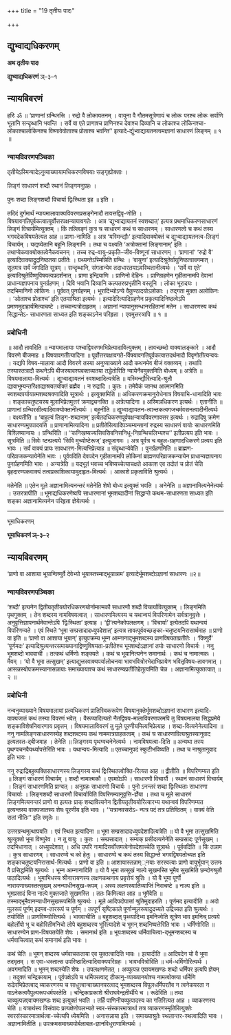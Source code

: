 +++
title = "19 तृतीयः पादः"

+++


## द्युभ्वाद्यधिकरणम्

**अथ तृतीयः पादः**

**द्युभ्वाद्यधिकरणं** ञ्–३–१

## **न्यायविवरणं**

हरिः ॐ ॥ ‘प्राणानां ग्रन्थिरसि । रुद्रो वै लोकायतनम् । वायुना वै गौतमसूत्रेणायं च लोकः परश्च लोकः सर्वाणि भूतानि सन्दृब्धानि भवन्ति । सर्वे वा एते प्राणाश्च प्राणिनश्च देवाश्च दिव्यानि च लोकाश्च लोकिनश्चा-लोकाश्चालोकिनश्च विष्णावेवोताश्च प्रोताश्च भवन्ति’’ इत्यादे-र्द्युभ्वाद्यायतनत्वमज्ञानां साधारणं लिङ्गम् ॥ १ ॥

### **न्यायविवरणपञ्चिका**

तृतीयेऽस्मिन्पादेऽनुव्याख्यायामधिकरणविषयाः सङ्गृह्योक्ताः ।

लिङ्गं साधारणं शब्दौ स्थानं लिङ्गमनुग्रहः ।

पुनः शब्दा लिङ्गशब्दौ विचार्या द्विःस्थिता इह ॥ इति ।

तदिदं दुर्गमार्थं न्यायमालावाक्यविवरणप्रसङ्गेनादौ तावत्तद्विवृ-णोति । विषयावगतिपूर्वकत्वात्पूर्वोत्तरपक्षन्यायावगतेः । अत्र ‘द्युभ्वाद्यायतनं स्वशब्दात्’ इत्यत्र प्रथमाधिकरणसाधारणं लिङ्गं विचार्यमित्युक्तम् । किं तल्लिङ्गं कुत्र च साधारणं कथं च साधारणम् । साधारणत्वे च कथं तस्य भगवदेकविषयतेत्यत आह ॥ प्राणा-नामिति ॥ अत्र ‘यस्मिन्द्यौः’ इत्यादिवाक्योक्तं च द्युभ्वाद्यायतनत्व-लिङ्गं विचार्यम् । यद्यप्येतानि बहूनि लिङ्गानि । तथा च वक्ष्यति ‘अत्रोक्तानां लिङ्गानाम्’ इति । तथाप्येकवाक्योक्तत्वेनैकवचनम् । तच्च रुद्र–वायु–प्रकृति–जीव–विष्णूनां साधारणम् । ‘प्राणानां’ ‘रुद्रो वै’ इत्यादिवाक्याद्रुद्रनिष्ठतया प्रतीतेः । ग्रथ्यन्तेऽस्मिन्निति ग्रन्थिः । ‘वायुना’ इत्यादिश्रुतेर्वायुनिष्ठत्वावगमात् । सूतमत्र सर्वं जगदिति सूत्रम् । सन्दृब्धानि, संगतान्येव तदाधारतयाऽवस्थितानीत्यर्थः । ‘सर्वे वा एते’ इत्यादिश्रुतेर्विष्णुविषयत्वप्रदर्शनात् । प्राणा इन्द्रियाणि । प्राणिनो देहिनः । प्राणिग्रहणेन गृहीतानामपि देवानां प्राधान्यज्ञापनाय पुनर्ग्रहणम् । दिवि भवानि दिव्यानि कल्पतरुप्रभृतीनि वस्तूनि । लोका भूरादयः । तदभिमानिनो लोकिनः । पूर्ववत् पुनर्ग्रहणम् । भूरादिभ्योऽन्ये वैकुण्ठादयोऽलोकाः । तद्गता मुक्ता अलोकिनः । ‘ओताश्च प्रोताश्च’ इति एतमाश्रिता इत्यर्थः । इत्यादेरित्यादिग्रहणेन प्रकृत्यादिनिष्ठत्वेऽपि प्रमाणमुदाहार्यमित्याचष्टे । तच्चान्यत्रोदाहृतम् । अज्ञानां न्यायानुसन्धानरहितानां मतेन । साधारणस्य कथं सिद्धान्तेऽ- साधारणता साध्यत इति शङ्काऽनेन परिहृता । एवमुत्तरत्रापि ॥ १ ॥

### **प्रबोधिनी**

॥ आदौ तावदिति ॥ न्यायमालायाः पश्चाद्विवरणमभिप्रेत्यादावित्युक्तम् । तावच्छब्दो वाक्यालङ्कारे । आदौ विवरणे बीजमाह ॥ विषयावगतीत्यादिना ॥ पूर्वोत्तरपक्षावगते-र्विषयावगतिपूर्वकत्वात्तदर्थमादौ विवृणोतीत्यन्वयः । यद्यपि विषय-मालाया आदौ विवरणे तस्या अनुव्याख्याने आदौ कथनमेव बीजं वक्तव्यम् । तथापि तस्यास्तत्रादौ कथनेऽपि बीजस्यावश्यवक्तव्यतया तद्धेतोरिति न्यायेनैवमुक्तमिति बोध्यम् ॥ अत्रेति ॥ विषयमालाया-मित्यर्थः । द्युभ्वाद्यायतनं स्वशब्दादित्यत्रेति ॥ यस्मिन्द्यौरित्यादि-श्रुतौ द्यावाभूम्यन्तरिक्षाद्याश्रयतयोक्तं ब्रह्मैव । न रुद्रादि । कुतः । तमेवैकं जानथ आत्मानमिति स्वशब्दपर्यायात्मशब्दश्रवणादिति सूत्रार्थः । इत्युक्तमिति ॥ अधिकरणक्रमानुरोधेनात्र विषयाभि-धानादिति भावः । शङ्काचतुष्टयस्य मूलाभिप्रेतमुत्तरं क्रमाद्व्यनक्ति ॥ अत्रेत्यादिना ॥ अस्मिन्नधिकरण इत्यर्थः । एतानीति ॥ प्राणानां ग्रन्थिरसीत्यादिवाक्योक्तानीत्यर्थः । बहूनीति ॥ द्युभ्वाद्यायतन-त्वान्तकत्वगजचर्मवसनत्वादीनीत्यर्थः । वक्ष्यतीति ॥ ‘बाहुल्यं लिङ्ग-शब्दानाम्’ इत्येतदधिकरणपूर्वपक्षन्यायविवरणावसर इत्यर्थः । रुद्रादिषु क्रमेण साधारण्यमुपपादयति ॥ प्राणानामित्यादिना ॥ प्रतीतेरित्यादिपञ्चम्यन्तानां रुद्रस्य साधारणं वायोः साधारणमिति विश्लिष्यान्वयः । ग्रन्थिरिति ॥ ‘‘कनिखष्यज्यसिवसिवनिसनिधू-निग्रन्थिचलिभ्यश्च’’ इतीप्रत्यय इति भावः । सूत्रमिति ॥ सिवेः ष्टन्प्रत्यये ‘सिवि मुच्योष्टेरूज्’ इत्यूजागमः । अत्र पूर्वत्र च बहुल-ग्रहणादधिकरणे प्रत्यय इति भावः । सर्वं वाक्यं प्रायः सावधारण-मित्यभिप्रेत्याह ॥ संदृब्धान्येवेति । पुनर्ग्रहणमिति ॥ ब्राह्मण-परिव्राजकन्यायेनेति भावः । पूर्ववदिति देवपदेन गृहीतानामपि लोकिनां ब्राह्मणपरिव्राजकन्यायेन प्राधान्यज्ञापनाय पुनर्ग्रहणमिति भावः । अन्यत्रेति ॥ यद्भूतं भवच्च भविष्यच्चेत्याचक्षते आकाश एव तदोतं च प्रोतं चेति बृहदारण्यकवाक्यं तत्वप्रकाशिकायामुदाहृत-मित्यर्थः । आकाशे प्रकृताविति श्रुत्यर्थः ।

मतेनेति ॥ एतेन मूले अज्ञानामित्यनन्तरं मतेनेति शेषो बोध्य इत्युक्तं भवति । अनेनेति ॥ अज्ञानामित्यनेनेत्यर्थः । उत्तरत्रापीति ॥ भूमाद्यधिकरणेष्वपि साधारणानां भूमशब्दादीनां सिद्धान्ते कथम-साधारणता साध्यत इति शङ्का अज्ञानामित्यनेन परिहृता ज्ञेयेत्यर्थः ।

------------------------------------------------------------------------

भूमाधिकरणम्

**भूमाधिकरणं ञ्–३–२**

## **न्यायविवरणम्**

‘प्राणो वा आशाया भूयान्विष्णुर्वै देवेभ्यो भूयास्तस्माद्भूयान्नाम’ इत्यादेर्भूमशब्दोऽज्ञानां साधारणः ॥२॥

### **न्यायविवरणपञ्चिका**

‘शब्दौ’ इत्यनेन द्वितीयतृतीययोरधिकरणयोर्नामात्मकौ साधारणौ शब्दौ विचार्यावित्युक्तम् । लिङ्गमिति पृथगुक्तम् । तेन शब्दस्य नामविषयत्वात् । साधारणमित्यस्य च यथान्वयं विपरिणामेन सर्वत्रानुवृत्तेः । अनुवृत्तिज्ञापनार्थमेवान्तेऽपि ‘द्विःस्थिता’ इत्याह । ‘द्वी’त्यनेकोपलक्षणम् । ‘विचार्या’ इत्येतदपि यथान्वयं विपरिणम्यते । एवं स्थिते ‘भूमा सम्प्रसादादध्युपदेशात्’ इत्यत्र तावत्पूर्ववच्छङ्का-चतुष्टयनिरासार्थमाह ॥ प्राणो वा इति ॥ ‘प्राणो वा आशाया भूयान्’ इत्युपक्रम्य भूम्न आम्नानाद्भूमशब्दस्य प्राणविषयताप्रतीतेः । ‘विष्णुर्वै’ ‘पूर्णमदः’ इत्यादिश्रुत्यन्तरसमाख्यानाद्विष्णुविषयता-प्रतीतेश्च भूमशब्दोऽज्ञानां तयोः साधारणो विचार्यः । ननु भूमशब्दो भाववाची । तत्कथं धर्मिणोः शङ्क्यते । कथं च भूयानित्यनेन समानार्थः । कथं च नामात्मकः । मैवम् । ‘यो वै भूमा तत्सुखम्’ इत्याद्युत्तरवाक्यपर्यालोचनया भावभवित्रोरभेदाभिप्रायेण भवितृविषय-तावगमात् । आसन्नस्योपक्रमस्यानासन्नायाः समाख्यायाश्च कथं साधारण्यप्रतीतिहेतुत्वमिति चेन्न । अज्ञानामित्युक्तत्वात् ॥ २ ॥

### **प्रबोधिनी**

नन्वनुव्याख्याने विषयमालायां प्रत्यधिकरणं प्रातिस्विकरूपेण विषयानुक्तेर्भूमशब्दोऽज्ञानां साधारण इत्यादि-वाक्यजातं कथं तस्या विवरणं भवेत् । वैरूप्यादित्यतो नैतद्विषय-मालाविवरणपरमपि तु विषयमालया सिद्धप्रमेये शङ्काविशेषनिवारणाय प्रवृत्तम् । विषयमालाविवरणं तु मूले पूरणीयमित्यभिप्रेत्याह । शब्दा-वित्यनेनेत्यादिना ॥ ननु नामलिङ्गसाधारणस्येह शब्दशब्दस्य कथं नाममात्रग्राहकत्वम् । कथं च साधारणावित्यश्रुतस्यानुवाद इत्यतस्त-द्बीजमाह । तेनेति ॥ लिङ्गस्य पृथग्वचनेनेत्यर्थः । नामविषयत्वा-दिति ॥ अन्यथा तस्य पृथग्वचनवैयर्थ्यापत्तेरिति भावः । यथान्वय-मित्यादि ॥ एतच्चानुपदं स्फुटीभविष्यति । तथा च नाश्रुतानुवाद इति भावः ।

ननु रुद्राद्रिबहुव्यक्तिसाधारणस्य लिङ्गस्य कथं द्विःस्थितत्वोक्ति-रित्यत आह ॥ द्वीतीति ॥ विपरिणम्यत इति ॥ लिङ्गं साधारणं विचार्यम् । शब्दौ नामात्मकौ । एवमग्रेऽपि । साधारणौ विचार्यौ । स्थानं साधारणं विचार्यम् । लिङ्गं साधारणमिति प्राग्वत् । अनुग्रहः साधारणो विचार्यः । पुनो ऽनन्तरं शब्दा द्विःस्थिताः साधारणा विचार्याः । लिङ्गशब्दौ साधारणौ विचार्याविति विपरिणम्यानुवृत्ति-र्ज्ञेया । तथा च मूले साधारणं लिङ्गमित्यनन्तरं प्राणो वा इत्यतः प्राक् शब्दावित्यनेन द्वितीयतृतीययोरित्यारभ्य यथान्वयं विपरिणम्यत इत्यन्तस्य वाक्यजातस्य शेषः पूरणीय इति भावः । ‘‘यत्रानवसरोऽ- न्यत्र पदं तत्र प्रतिष्ठितम् । वाक्यं वेति सतां नीतिः’’ इति स्मृतेः ॥

उत्तरग्रन्थमुत्थापयति । एवं स्थित इत्यादिना ॥ भूमा सम्प्रसादादध्युपदेशादित्यत्रेति ॥ यो वै भूमा तत्सुखमिति श्रुत्युक्तो भूमा विष्णुरेव । न तु वायुः । कुतः । सम्प्रसादात् । सम्यक् प्रसीदत्यनेनेति सम्प्रसादः पूर्णसुखम् । तदभिधानात् । अध्युपदेशात् । अधि उपरि नामादिसर्वोत्तमत्वेनोपदेशाच्चेति सूत्रार्थः । पूर्ववदिति ॥ किं तन्नाम । कुत्र साधारणम् । साधारण्ये च को हेतुः । साधारण्ये च कथं तस्य सिद्धान्ते भगवद्विषयतोच्यत इति शङ्काचतुष्टयनिरासार्थ-मित्यर्थः । प्राणो वा इति ॥ आशायास्तन्नाम््नयाः सरस्वत्याः प्राणो वायुर्भूयान् उत्तमः वै प्रसिद्धमिति श्रुत्यर्थः । भूम्न आम्नानादिति ॥ यो वै भूमा तत्सुखं नाल्पे सुखमस्ति भूमैव सुखमिति छन्दोगश्रुतौ पाठादित्यर्थः । भूमाभिधस्य श्रीनारायणस्य लक्षणकथनाय प्रवृत्तेयं श्रुतिः । यो वै भूमा पूर्णो नारायणाख्यस्तत्सुखम् अनन्याधीनसुख-रूपम् । अस्य लक्षणस्यातिव्याप्तिं निराचष्टे ॥ नाल्प इति ॥ भूमप्रसादं विना नाल्पे मुक्तजाते सुखमस्ति । ततः किमित्यत आह ॥ भूमैवेति ॥ तस्माद्भूमैवानन्याधीनसुखरूपमिति श्रुत्यर्थः । मूले आदिपदोपात्तां श्रुतिमुदाहरति । पूर्णमद इत्यादीति ॥ अदो मूलरूपं पूर्णम् इदमव-ताररूपं च पूर्णम् । तत्पूर्णं सृष्टिकाले पूर्णान्मूलरूपादुदच्यते उद्रिच्यत इति श्रुत्यर्थः । तयोरिति ॥ प्राणविष्ण्वोरित्यर्थः । भाववाचीति ॥ बहुशब्दात् पृथ्व्यादिभ्य इमनिज्वेति सूत्रेण भाव इमनिच् प्रत्यये बहोर्लोपो भू च बहोरितीमनिचो लोपे बहुशब्दस्य भूरित्यादेशे च भूमन् शब्दनिष्पत्तेरिति भावः । धर्मिणोरिति ॥ साधारण्येन प्राण-विषयतयेति शेषः । समानार्थ इति ॥ भूयःशब्दस्य धर्मिवाचित्वा-द्भूमन्शब्दस्य च धर्मवाचित्वात् कथं समानार्थ इति भावः ।

कथं चेति ॥ भूमन् शब्दस्य धर्मवाचकताया एव युक्तत्वादिति भावः । इत्यादीति ॥ आदिपदेन यो वै भूमा तदमृतम् । स एवा-धस्तात्स उपरिष्ठादित्यादिवाक्यपरिग्रहः । भावभवित्रोरिति ॥ धर्म-धर्मिणोरित्यर्थः । अवगमादिति ॥ भूमन् शब्दस्येति शेषः । उपलक्षणमेतत् । अव्युत्पन्न एवायमखण्डः शब्दो धर्मिपर इत्यपि ज्ञेयम् । तदुक्तं चन्द्रिकायाम् । पूर्वपक्षेऽपि च धर्मिपरत्वाट् टीकानु-व्याख्यानयोश्च नामत्वोक्त्या धर्मिणि रूढेरभिप्रेतत्वाद् व्याकरणस्य च साधुत्त्वान्वाख्यानपरत्वाद् भूमशब्दस्य विपुलधर्मिपरतैव न त्वनेकपरता न वाऽनेकत्ववैपुल्यरूपधर्मपरतेति । चन्द्रिकाप्रकाशे श्रीराघवेन्द्रतीर्थीये च । रूढेरिति ॥ तथा चाव्युत्पन्नएवायमखण्डः शब्द इत्युक्तं भवति । तर्हि पाणिनीयव्युत्पादस्य का गतिरित्यत आह । व्याकरणस्य चेति ॥ यत्रार्थस्य विसंवादः प्रत्यक्षेणोपलभ्यते स्वर-संस्कारमात्रार्था तत्र व्याकरणस्मृतिरित्युक्तेः स्वरसंस्कारमात्रार्थत्वा-च्चेत्यपि ध्येयमिति । अनासन्नाया इति । समाख्याश्रुतेः स्थलान्तर-स्थत्वादिति भावः । अज्ञानामितीति ॥ उपक्रमसमाख्ययोर्बलाबल-ज्ञानविधुराणामित्यर्थः ।

